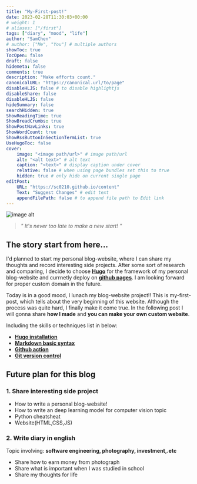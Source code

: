 ```yaml
---
title: "My-First-post!"
date: 2023-02-28T11:30:03+00:00
# weight: 1
# aliases: ["/first"]
tags: ["diary", "mood", "life"]
author: "SamChen"
# author: ["Me", "You"] # multiple authors
showToc: true
TocOpen: false
draft: false
hidemeta: false
comments: true
description: "Make efforts count."
canonicalURL: "https://canonical.url/to/page"
disableHLJS: false # to disable highlightjs
disableShare: false
disableHLJS: false
hideSummary: false
searchHidden: true
ShowReadingTime: true
ShowBreadCrumbs: true
ShowPostNavLinks: true
ShowWordCount: true
ShowRssButtonInSectionTermList: true
UseHugoToc: false
cover:
    image: "<image path/url>" # image path/url
    alt: "<alt text>" # alt text
    caption: "<text>" # display caption under cover
    relative: false # when using page bundles set this to true
    hidden: true # only hide on current single page
editPost:
    URL: "https://sc0210.github.io/content"
    Text: "Suggest Changes" # edit text
    appendFilePath: false # to append file path to Edit link
---
```

![image alt](images/a-person-is-thinking-future)
> *" It's never too late to make a new start! "* 

## The story start from here...
I'd planned to start my personal blog-website, where I can share my thoughts and record interesting side projects. After some sort of research and comparing, I decide to choose **[Hugo](https://gohugo.io/)** for the framework of my personal blog-website and currnetly deploy on **[github pages](https://pages.github.com/)**. I am looking forward for proper custom domain in the future.

Today is in a good mood, I lunach my blog-website project!! This is my-first-post, which tells about the very beginning of this website. Although the process was quite hard, I finally make it come true. In the following post I will gonna share **how I made** and **you can make your own custom website**.

Including the skills or techniques list in below:
- **[Hugo installation](https://gohugo.io/)**
- **[Markdown basic syntax](https://www.markdownguide.org/basic-syntax/)**
- **[Github action](https://github.com/features/actions)**
- **[Git version control](https://git-scm.com/)**

## Future plan for this blog 

### 1. Share interesting side project
- How to write a personal blog-website!
- How to write an deep learning model for computer vision topic
- Python cheatsheat
- Website(HTML,CSS,JS)

### 2. Write diary in english
Topic involving: **software engineering, photography, investment,.etc**
- Share how to earn money from photograph
- Share what is important when I was studied in school
- Share my thoughts for life
